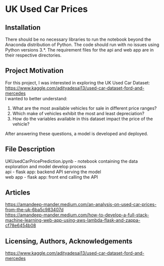 # UK Used Car Prices

## Installation
There should be no necessary libraries to run the notebook beyond the Anaconda distribution of Python. The code should run with no issues using Python versions 3.*.
The requirement files for the api and web app are in their respective directories.

## Project Motivation
For this project, I was interested in exploring the UK Used Car Dataset:  
https://www.kaggle.com/adityadesai13/used-car-dataset-ford-and-mercedes  
I wanted to better understand:
1. What are the most available vehicles for sale in different price ranges?
2. Which make of vehicles exhibit the most and least depreciation?
3. How do the variables available in this dataset impact the price of the vehicle?

After answering these questions, a model is developed and deployed.

## File Description
UKUsedCarPricePrediction.ipynb - notebook containing the data exploration and model develop process  
api - flask app: backend API serving the model  
web app - flask app: front end calling the API

## Articles
https://amandeep-mander.medium.com/an-analysis-on-used-car-prices-from-the-uk-6ba5c983407d  
https://amandeep-mander.medium.com/how-to-develop-a-full-stack-machine-learning-web-app-using-aws-lambda-flask-and-zappa-cf78e6454b08

## Licensing, Authors, Acknowledgements
https://www.kaggle.com/adityadesai13/used-car-dataset-ford-and-mercedes  
